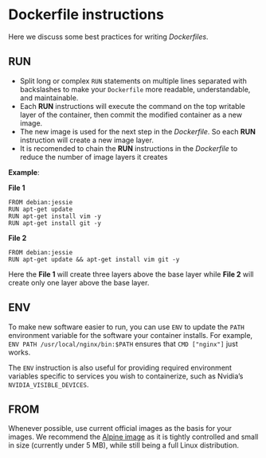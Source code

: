 # Dockerfile instructions

Here we discuss some best practices for writing *Dockerfiles*.  

## RUN

- Split long or complex `RUN` statements on multiple lines separated with backslashes to make your `Dockerfile` more readable, understandable, and maintainable.
- Each **RUN** instructions will execute the command on the top writable layer of the container, then commit the modified container as a new image.
- The new image is used for the next step in the *Dockerfile*. So each **RUN** instruction will create a new image layer. 
- It is recomended to chain the **RUN** instructions in the *Dockerfile* to reduce the number of image layers it creates



**Example**:

**File 1**

```
FROM debian:jessie
RUN apt-get update
RUN apt-get install vim -y
RUN apt-get install git -y
```

**File 2**

```
FROM debian:jessie
RUN apt-get update && apt-get install vim git -y
```



Here the **File 1** will create three layers above the base layer while  **File 2** will create only one layer above the base layer.



## ENV 

To make new software easier to run, you can use `ENV` to update the `PATH` environment variable for the software your container installs. For example, `ENV PATH /usr/local/nginx/bin:$PATH` ensures that `CMD ["nginx"]` just works.



The `ENV` instruction is also useful for providing required environment variables specific to services you wish to containerize, such as Nvidia’s `NVIDIA_VISIBLE_DEVICES`.

## FROM

Whenever possible, use current official images as the basis for your images. We recommend the [Alpine image](https://hub.docker.com/_/alpine/) as it is tightly controlled and small in size (currently under 5 MB), while still being a full Linux distribution.



